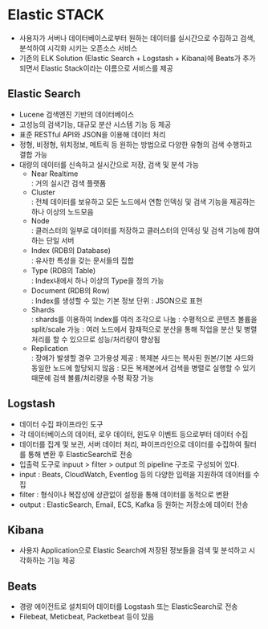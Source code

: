# Elastic STACK   
* 사용자가 서버나 데이터베이스로부터 원하는 데이터를 실시간으로 수집하고 검색, 분석하여 시각화 시키는 오픈소스 서비스   
* 기존의 ELK Solution (Elastic Search + Logstash + Kibana)에 Beats가 추가되면서 Elastic Stack이라는 이름으로 서비스를 제공

## Elastic Search
* Lucene 검색엔진 기반의 데이터베이스
* 고성능의 검색기능, 대규모 분산 시스템 기능 등 제공
* 표준 RESTful API와 JSON을 이용해 데이터 처리
* 정형, 비정형, 위치정보, 메트릭 등 원하는 방법으로 다양한 유형의 검색 수행하고 결합 가능
* 대량의 데이터를 신속하고 실시간으로 저장, 검색 및 분석 가능
  * Near Realtime   
    : 거의 실시간 검색 플랫폼
  * Cluster   
    : 전체 데이터를 보유하고 모든 노드에서 연합 인덱싱 및 검색 기능을 제공하는 하나 이상의 노드모음
  * Node   
    : 클러스터의 일부로 데이터를 저장하고 클러스터의 인덱싱 및 검색 기능에 참여하는 단일 서버
  * Index (RDB의 Database)   
    : 유사한 특성을 갖는 문서들의 집합
  * Type (RDB의 Table)   
    : Index내에서 하나 이상의 Type을 정의 가능
  * Document (RDB의 Row)   
    : Index를 생성할 수 있는 기본 정보 단위
    : JSON으로 표현
  * Shards   
    : shards를 이용하여 Index를 여러 조각으로 나눔 
    : 수평적으로 콘텐츠 볼륨을 split/scale 가능
    : 여러 노드에서 잠재적으로 분산을 통해 작업을 분산 및 병렬 처리를 할 수 있으므로 성능/처리량이 향상됨
  * Replication   
    : 장애가 발생할 경우 고가용성 제공
    : 복제본 샤드는 복사된 원본/기본 샤드와 동일한 노드에 할당되지 않음
    : 모든 복제본에서 검색을 병렬로 실행할 수 있기 때문에 검색 볼륨/처리량을 수평 확장 가능
## Logstash
* 데이터 수집 파이프라인 도구
* 각 데이터베이스의 데이터, 로우 데이터, 윈도우 이벤트 등으로부터 데이터 수집
* 데이터를 집계 및 보관, 서버 데이터 처리, 파이프라인으로 데이터를 수집하여 필터를 통해 변환 후 ElasticSearch로 전송
* 입출력 도구로 inpuut > filter > output 의 pipeline 구조로 구성되어 있다.
* input : Beats, CloudWatch, Eventlog 등의 다양한 입력을 지원하여 데이터를 수집
* filter : 형식이나 복잡성에 상관없이 설정을 통해 데이터를 동적으로 변환
* output : ElasticSearch, Email, ECS, Kafka 등 원하는 저장소에 데이터 전송

## Kibana
* 사용자 Application으로 Elastic Search에 저장된 정보들을 검색 및 분석하고 시각화하는 기능 제공

## Beats
* 경량 에이전트로 설치되어 데이터를 Logstash 또는 ElasticSearch로 전송
* Filebeat, Meticbeat, Packetbeat 등이 있음


